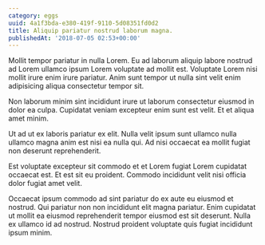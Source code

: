 ```yaml
---
category: eggs
uuid: 4a1f3bda-e380-419f-9110-5d08351fd0d2
title: Aliquip pariatur nostrud laborum magna.
publishedAt: '2018-07-05 02:53+00:00'
---
```


Mollit tempor pariatur in nulla Lorem. Eu ad laborum aliquip labore nostrud ad Lorem ullamco ipsum Lorem voluptate ad mollit est. Voluptate Lorem nisi mollit irure enim irure pariatur. Anim sunt tempor ut nulla sint velit enim adipisicing aliqua consectetur tempor sit.

Non laborum minim sint incididunt irure ut laborum consectetur eiusmod in dolor ea culpa. Cupidatat veniam excepteur enim sunt est velit. Et et aliqua amet minim.

Ut ad ut ex laboris pariatur ex elit. Nulla velit ipsum sunt ullamco nulla ullamco magna anim est nisi ea nulla qui. Ad nisi occaecat ea mollit fugiat non deserunt reprehenderit.

Est voluptate excepteur sit commodo et et Lorem fugiat Lorem cupidatat occaecat est. Et est sit eu proident. Commodo incididunt velit nisi officia dolor fugiat amet velit.

Occaecat ipsum commodo ad sint pariatur do ex aute eu eiusmod et nostrud. Qui pariatur non non incididunt elit magna pariatur. Enim cupidatat ut mollit ea eiusmod reprehenderit tempor eiusmod est sit deserunt. Nulla ex ullamco id ad nostrud. Nostrud proident voluptate quis fugiat incididunt ipsum minim.